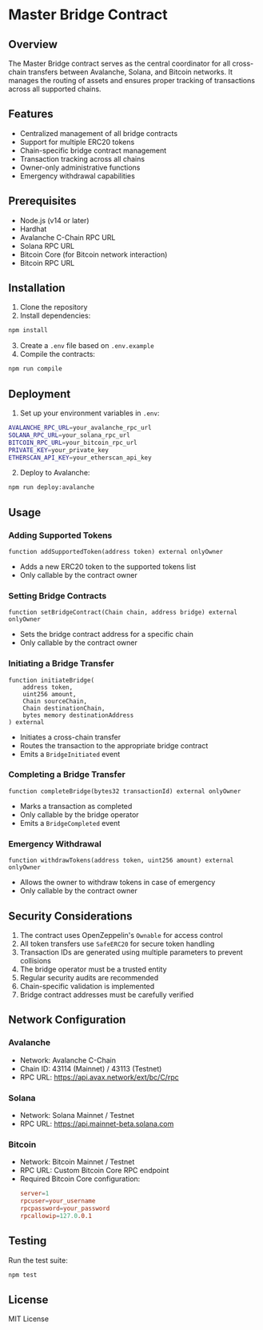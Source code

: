 # Master Bridge Contract

## Overview
The Master Bridge contract serves as the central coordinator for all cross-chain transfers between Avalanche, Solana, and Bitcoin networks. It manages the routing of assets and ensures proper tracking of transactions across all supported chains.

## Features
- Centralized management of all bridge contracts
- Support for multiple ERC20 tokens
- Chain-specific bridge contract management
- Transaction tracking across all chains
- Owner-only administrative functions
- Emergency withdrawal capabilities

## Prerequisites
- Node.js (v14 or later)
- Hardhat
- Avalanche C-Chain RPC URL
- Solana RPC URL
- Bitcoin Core (for Bitcoin network interaction)
- Bitcoin RPC URL

## Installation
1. Clone the repository
2. Install dependencies:
```bash
npm install
```
3. Create a `.env` file based on `.env.example`
4. Compile the contracts:
```bash
npm run compile
```

## Deployment
1. Set up your environment variables in `.env`:
```bash
AVALANCHE_RPC_URL=your_avalanche_rpc_url
SOLANA_RPC_URL=your_solana_rpc_url
BITCOIN_RPC_URL=your_bitcoin_rpc_url
PRIVATE_KEY=your_private_key
ETHERSCAN_API_KEY=your_etherscan_api_key
```

2. Deploy to Avalanche:
```bash
npm run deploy:avalanche
```

## Usage
### Adding Supported Tokens
```solidity
function addSupportedToken(address token) external onlyOwner
```
- Adds a new ERC20 token to the supported tokens list
- Only callable by the contract owner

### Setting Bridge Contracts
```solidity
function setBridgeContract(Chain chain, address bridge) external onlyOwner
```
- Sets the bridge contract address for a specific chain
- Only callable by the contract owner

### Initiating a Bridge Transfer
```solidity
function initiateBridge(
    address token,
    uint256 amount,
    Chain sourceChain,
    Chain destinationChain,
    bytes memory destinationAddress
) external
```
- Initiates a cross-chain transfer
- Routes the transaction to the appropriate bridge contract
- Emits a `BridgeInitiated` event

### Completing a Bridge Transfer
```solidity
function completeBridge(bytes32 transactionId) external onlyOwner
```
- Marks a transaction as completed
- Only callable by the bridge operator
- Emits a `BridgeCompleted` event

### Emergency Withdrawal
```solidity
function withdrawTokens(address token, uint256 amount) external onlyOwner
```
- Allows the owner to withdraw tokens in case of emergency
- Only callable by the contract owner

## Security Considerations
1. The contract uses OpenZeppelin's `Ownable` for access control
2. All token transfers use `SafeERC20` for secure token handling
3. Transaction IDs are generated using multiple parameters to prevent collisions
4. The bridge operator must be a trusted entity
5. Regular security audits are recommended
6. Chain-specific validation is implemented
7. Bridge contract addresses must be carefully verified

## Network Configuration
### Avalanche
- Network: Avalanche C-Chain
- Chain ID: 43114 (Mainnet) / 43113 (Testnet)
- RPC URL: https://api.avax.network/ext/bc/C/rpc

### Solana
- Network: Solana Mainnet / Testnet
- RPC URL: https://api.mainnet-beta.solana.com

### Bitcoin
- Network: Bitcoin Mainnet / Testnet
- RPC URL: Custom Bitcoin Core RPC endpoint
- Required Bitcoin Core configuration:
  ```conf
  server=1
  rpcuser=your_username
  rpcpassword=your_password
  rpcallowip=127.0.0.1
  ```

## Testing
Run the test suite:
```bash
npm test
```

## License
MIT License 